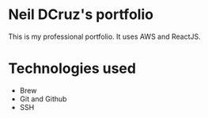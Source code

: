 # Neil DCruz's portfolio

This is my professional portfolio. It uses AWS and ReactJS.

# Technologies used
- Brew
- Git and Github
- SSH

